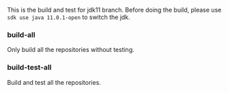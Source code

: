 This is the build and test for jdk11 branch. Before doing the build, please use `sdk use java 11.0.1-open` to switch the jdk. 

### build-all

Only build all the repositories without testing.

### build-test-all

Build and test all the repositories.

